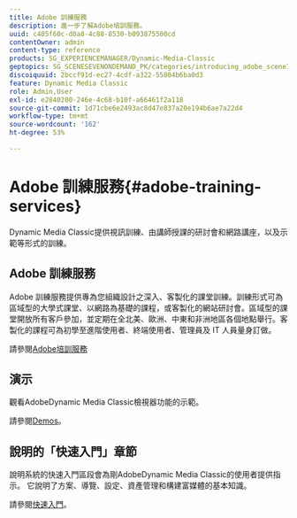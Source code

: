 ```yaml
---
title: Adobe 訓練服務
description: 進一步了解Adobe培訓服務。
uuid: c405f60c-d0a8-4c88-8530-b093875500cd
contentOwner: admin
content-type: reference
products: SG_EXPERIENCEMANAGER/Dynamic-Media-Classic
geptopics: SG_SCENESEVENONDEMAND_PK/categories/introducing_adobe_scene7
discoiquuid: 2bccf91d-ec27-4cdf-a322-55804b6ba0d3
feature: Dynamic Media Classic
role: Admin,User
exl-id: e2840200-246e-4c68-b10f-a66461f2a118
source-git-commit: 1d71cbe6e2493ac8d47e837a20e194b6ae7a22d4
workflow-type: tm+mt
source-wordcount: '162'
ht-degree: 53%

---
```


# Adobe 訓練服務{#adobe-training-services}

Dynamic Media Classic提供視訊訓練、由講師授課的研討會和網路講座，以及示範等形式的訓練。

## Adobe 訓練服務

Adobe 訓練服務提供專為您組織設計之深入、客製化的課堂訓練。訓練形式可為區域型的大學式課堂、以網路為基礎的課程，或客製化的網站研討會。區域型的課堂開放所有客戶參加，並定期在全北美、歐洲、中東和非洲地區各個地點舉行。客製化的課程可為初學至進階使用者、終端使用者、管理員及 IT 人員量身訂做。

請參閱[Adobe培訓服務](https://learning.adobe.com/)

## 演示

觀看AdobeDynamic Media Classic檢視器功能的示範。

請參閱[Demos](https://landing.adobe.com/tw/na/dynamic-media/ctir-2755/live-demos.html)。

## 說明的「快速入門」章節

說明系統的快速入門區段會為剛AdobeDynamic Media Classic的使用者提供指示。 它說明了方案、導覽、設定、資產管理和構建富媒體的基本知識。

請參閱[快速入門](dmc-platform-overview.md)。
